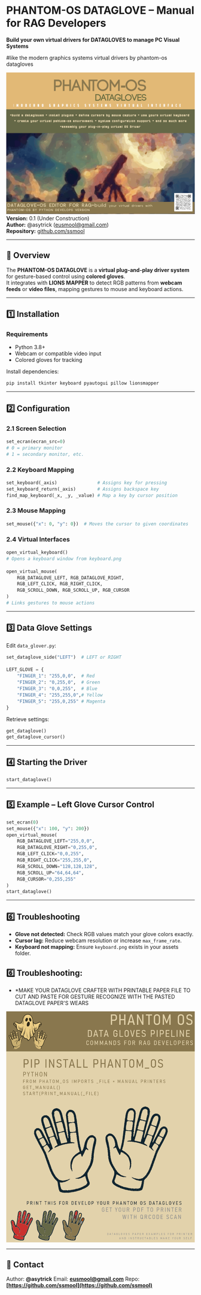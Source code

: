 
# PHANTOM-OS DATAGLOVE – Manual for RAG Developers
**Build your own virtual drivers for DATAGLOVES to manage PC Visual Systems** 

#like the modern graphics systems virtual drivers by phantom-os datagloves

![PHANTOM OS DATAGLOVE](../assets/phantom_os_logo.gif)
**Version:** 0.1 (Under Construction)  
**Author:** @asytrick (eusmool@gmail.com)  
**Repository:** [github.com/ssmool](https://github.com/ssmool)  

---

## 📖 Overview

The **PHANTOM-OS DATAGLOVE** is a **virtual plug-and-play driver system** for gesture-based control using **colored gloves**.  
It integrates with **LIONS MAPPER** to detect RGB patterns from **webcam feeds** or **video files**, mapping gestures to mouse and keyboard actions.  

---

## 1️⃣ Installation

### Requirements
- Python 3.8+
- Webcam or compatible video input
- Colored gloves for tracking

Install dependencies:
```bash
pip install tkinter keyboard pyautogui pillow lionsmapper
````

---

## 2️⃣ Configuration

### 2.1 Screen Selection

```python
set_ecran(ecran_src=0)  
# 0 = primary monitor
# 1 = secondary monitor, etc.
```

### 2.2 Keyboard Mapping

```python
set_keyboard(_axis)               # Assigns key for pressing
set_keyboard_return(_axis)        # Assigns backspace key
find_map_keyboard(_x, _y, _value) # Map a key by cursor position
```

### 2.3 Mouse Mapping

```python
set_mouse({"x": 0, "y": 0})  # Moves the cursor to given coordinates
```

### 2.4 Virtual Interfaces

```python
open_virtual_keyboard()  
# Opens a keyboard window from keyboard.png

open_virtual_mouse(
    RGB_DATAGLOVE_LEFT, RGB_DATAGLOVE_RIGHT,
    RGB_LEFT_CLICK, RGB_RIGHT_CLICK,
    RGB_SCROLL_DOWN, RGB_SCROLL_UP, RGB_CURSOR
)
# Links gestures to mouse actions
```

---

## 3️⃣ Data Glove Settings

Edit `data_glover.py`:

```python
set_dataglove_side("LEFT")  # LEFT or RIGHT

LEFT_GLOVE = {
    "FINGER_1": "255,0,0",  # Red
    "FINGER_2": "0,255,0",  # Green
    "FINGER_3": "0,0,255",  # Blue
    "FINGER_4": "255,255,0",# Yellow
    "FINGER_5": "255,0,255" # Magenta
}
```

Retrieve settings:

```python
get_dataglove()
get_dataglove_cursor()
```

---

## 4️⃣ Starting the Driver

```python
start_dataglove()
```

---

## 5️⃣ Example – Left Glove Cursor Control

```python
set_ecran(0)
set_mouse({"x": 100, "y": 200})
open_virtual_mouse(
    RGB_DATAGLOVE_LEFT="255,0,0",
    RGB_DATAGLOVE_RIGHT="0,255,0",
    RGB_LEFT_CLICK="0,0,255",
    RGB_RIGHT_CLICK="255,255,0",
    RGB_SCROLL_DOWN="128,128,128",
    RGB_SCROLL_UP="64,64,64",
    RGB_CURSOR="0,255,255"
)
start_dataglove()
```

---

## 6️⃣ Troubleshooting

* **Glove not detected:** Check RGB values match your glove colors exactly.
* **Cursor lag:** Reduce webcam resolution or increase `max_frame_rate`.
* **Keyboard not mapping:** Ensure `keyboard.png` exists in your assets folder.


## 6️⃣ Troubleshooting:

* *MAKE YOUR DATAGLOVE CRAFTER WITH PRINTABLE PAPER FILE TO CUT AND PASTE FOR GESTURE RECOGNIZE WITH THE PASTED DATAGLOVE PAPER'S WEARS

![PHANTOM OS DATAGLOVE - PRINTABLE FOR DATAGLOVES CRAFTERS](./PHATOM_OS_MANUL_DATAGLOVES_PDF_PRINT_OBJ_0X_C.GIF)

---

## 📩 Contact

Author: **@asytrick**
Email: **[eusmool@gmail.com](mailto:eusmool@gmail.com)**
Repo: **[https://github.com/ssmool](https://github.com/ssmool)**




